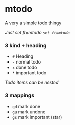 # mtodo

A very a simple todo thingy

*Just set ft=mtodo `set ft=mtodo`*

### 3 kind + heading

- `#` Heading
- `-` normal todo
- `x` done todo
- `*` important todo

*Todo items can be nested*


### 3 mappings

- `gd` mark done
- `gu` mark undone
- `gs` mark important (star)
